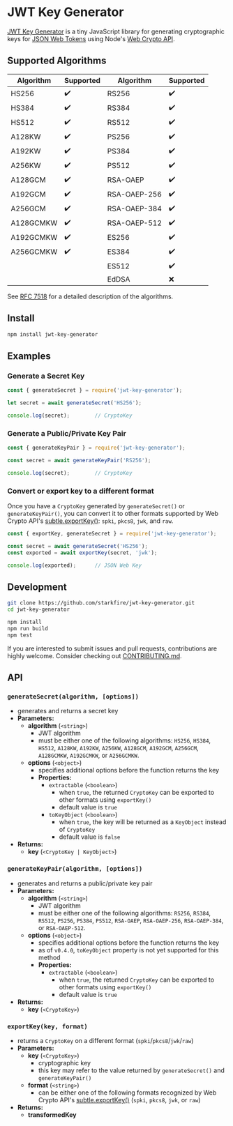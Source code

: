 # JWT Key Generator

[JWT Key Generator](https://www.npmjs.com/package/jwt-key-generator) is a tiny JavaScript library for generating cryptographic keys for [JSON Web Tokens](https://jwt.io/) using Node's [Web Crypto API](https://nodejs.org/api/webcrypto.html).

## Supported Algorithms
| Algorithm   | Supported   | Algorithm    | Supported |
| ----------- | ------------| ------------ | --------- |
| HS256       | ✔️          | RS256        | ✔️       |
| HS384       | ✔️          | RS384        | ✔️       |
| HS512       | ✔️          | RS512        | ✔️       |
| A128KW      | ✔️          | PS256        | ✔️       |
| A192KW      | ✔️          | PS384        | ✔️       |
| A256KW      | ✔️          | PS512        | ✔️       |
| A128GCM     | ✔️          | RSA-OAEP     | ✔️       |
| A192GCM     | ✔️          | RSA-OAEP-256 | ✔️       |
| A256GCM     | ✔️          | RSA-OAEP-384 | ✔️       |
| A128GCMKW   | ✔️          | RSA-OAEP-512 | ✔️       |
| A192GCMKW   | ✔️          | ES256        | ✔️       |
| A256GCMKW   | ✔️          | ES384        | ✔️       |
|             |             | ES512        | ✔️       |
|             |             | EdDSA        | ❌       |

See [RFC 7518](https://datatracker.ietf.org/doc/html/rfc7518) for a detailed description of the algorithms.

## Install
```sh
npm install jwt-key-generator
```

## Examples
### Generate a Secret Key
```js
const { generateSecret } = require('jwt-key-generator');

let secret = await generateSecret('HS256');

console.log(secret);        // CryptoKey
```
### Generate a Public/Private Key Pair
```js
const { generateKeyPair } = require('jwt-key-generator');

const secret = await generateKeyPair('RS256');

console.log(secret);        // CryptoKey
```
### Convert or export key to a different format
Once you have a `CryptoKey` generated by `generateSecret()` or `generateKeyPair()`, you can convert it to other formats supported by Web Crypto API's [subtle.exportKey()](https://nodejs.org/api/webcrypto.html#subtleexportkeyformat-key): `spki`, `pkcs8`, `jwk`, and `raw`.

```js
const { exportKey, generateSecret } = require('jwt-key-generator');

const secret = await generateSecret('HS256');
const exported = await exportKey(secret, 'jwk');

console.log(exported);      // JSON Web Key
```

## Development
```sh
git clone https://github.com/starkfire/jwt-key-generator.git
cd jwt-key-generator

npm install
npm run build
npm test
```
If you are interested to submit issues and pull requests, contributions are highly welcome. Consider checking out [CONTRIBUTING.md](https://github.com/starkfire/jwt-key-generator/blob/main/CONTRIBUTING.md).

## API
### `generateSecret(algorithm, [options])`
* generates and returns a secret key
* **Parameters:**
  * **algorithm** (`<string>`)
    * JWT algorithm
    * must be either one of the following algorithms: `HS256`, `HS384`, `HS512`, `A128KW`, `A192KW`, `A256KW`, `A128GCM`, `A192GCM`, `A256GCM`, `A128GCMKW`, `A192GCMKW`, or `A256GCMKW`.
  * **options** (`<object>`)
    * specifies additional options before the function returns the key
    * **Properties:**
      * `extractable` (`<boolean>`)
        * when `true`, the returned `CryptoKey` can be exported to other formats using `exportKey()`
        * default value is `true`
      * `toKeyObject` (`<boolean>`)
        * when `true`, the key will be returned as a `KeyObject` instead of `CryptoKey`
        * default value is `false`
* **Returns:**
  * **key** (`<CryptoKey | KeyObject>`)

### `generateKeyPair(algorithm, [options])`
* generates and returns a public/private key pair
* **Parameters:**
  * **algorithm** (`<string>`)
    * JWT algorithm
    * must be either one of the following algorithms: `RS256`, `RS384`, `RS512`, `PS256`, `PS384`, `PS512`, `RSA-OAEP`, `RSA-OAEP-256`, `RSA-OAEP-384`, or `RSA-OAEP-512`.
  * **options** (`<object>`)
    * specifies additional options before the function returns the key
    * as of `v0.4.0`, `toKeyObject` property is not yet supported for this method
    * **Properties:**
      * `extractable` (`<boolean>`)
        * when `true`, the returned `CryptoKey` can be exported to other formats using `exportKey()`
        * default value is `true`
* **Returns:**
  * **key** (`<CryptoKey>`)

### `exportKey(key, format)`
* returns a `CryptoKey` on a different format (`spki`/`pkcs8`/`jwk`/`raw`)
* **Parameters:**
  * **key** (`<CryptoKey>`)
    * cryptographic key
    * this key may refer to the value returned by `generateSecret()` and `generateKeyPair()`
  * **format** (`<string>`)
    * can be either one of the following formats recognized by Web Crypto API's [subtle.exportKey()](https://nodejs.org/api/webcrypto.html#subtleexportkeyformat-key) (`spki`, `pkcs8`, `jwk`, or `raw`)
* **Returns:**
  * **transformedKey**
